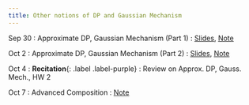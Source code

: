 ```yaml
---
title: Other notions of DP and Gaussian Mechanism
---
```


Sep 30
: Approximate DP, Gaussian Mechanism (Part 1)
  : [Slides](https://drive.google.com/file/d/1h9mzpq6MG7xttZk5CoxKtX6VtqsoBb1C/view?usp=sharing), [Note](https://drive.google.com/file/d/1CDH2vzxVkxzI7ZVM0BOITDPqjckAJvaJ/view?usp=sharing)


Oct 2
: Approximate DP, Gaussian Mechanism (Part 2)
  : [Slides](https://drive.google.com/file/d/131yRgcQJsBM1PxkHq0dUm-r_0xk9Nb49/view?usp=sharing), [Note](https://drive.google.com/file/d/1CDH2vzxVkxzI7ZVM0BOITDPqjckAJvaJ/view?usp=sharing)

Oct 4
: **Recitation**{: .label .label-purple}
  : Review on Approx. DP, Gauss. Mech., HW 2

Oct 7
: Advanced Composition
  : [Note](https://drive.google.com/file/d/1CDH2vzxVkxzI7ZVM0BOITDPqjckAJvaJ/view?usp=sharing)

